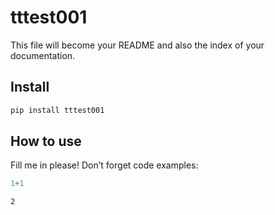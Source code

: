 tttest001
================

<!-- WARNING: THIS FILE WAS AUTOGENERATED! DO NOT EDIT! -->

This file will become your README and also the index of your
documentation.

## Install

``` sh
pip install tttest001
```

## How to use

Fill me in please! Don’t forget code examples:

``` python
1+1
```

    2
